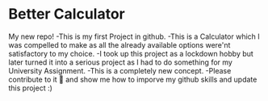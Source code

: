 # Better Calculator
My new repo!
-This is my first Project in github. 
-This is a Calculator which I was compelled to make as all the already available options were'nt satisfactory to my choice.
-I took up this project as a lockdown hobby but later turned it into a serious project as I had to do something for my University Assignment.
-This is a completely new concept. 
-Please contribute to it 🙏 and show me how to imporve my github skills and update this project :)
